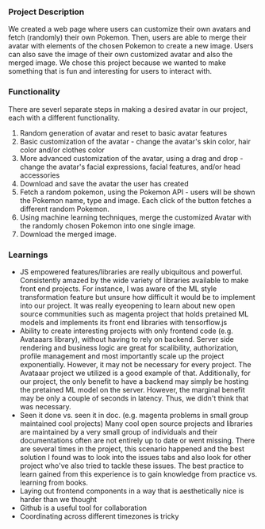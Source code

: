 ### Project Description
We created a web page where users can customize their own avatars and fetch (randomly) their own Pokemon.
Then, users are able to merge their avatar with elements of the chosen Pokemon to create a new image. Users can also save the image of their own customized avatar and also the merged image.
We chose this project because we wanted to make something that is fun and interesting for users to interact with.

### Functionality
There are severl separate steps in making a desired avatar in our project, each with a different functionality.
1. Random generation of avatar and reset to basic avatar features
2. Basic customization of the avatar - change the avatar's skin color, hair color and/or clothes color
3. More advanced customization of the avatar, using a drag and drop - change the avatar's facial expressions, facial features, and/or head accessories
4. Download and save the avatar the user has created
5. Fetch a random pokemon, using the Pokemon API - users will be shown the Pokemon name, type and image. Each click of the button fetches a different random Pokemon.
6. Using machine learning techniques, merge the customized Avatar with the randomly chosen Pokemon into one single image.
7. Download the merged image.

### Learnings
- JS empowered features/libraries are really ubiquitous and powerful. Consistently amazed by the wide variety of libraries available to make front end projects. For instance, I was aware of the ML style transformation feature but unsure how difficult it would be to implement into our project. It was really eyeopening to learn about new open source communities such as magenta project that holds pretained ML models and implements its front end libraries with tensorflow.js
- Ability to create interesting projects with only frontend code (e.g. Avataaars library), without having to rely on backend. Server side rendering and business logic are great for scalibility, authorization, profile management and most importantly scale up the project exponentially. However, it may not be necessary for every project. The Avataaar project we utilized is a good example of that. Additionally, for our project, the only benefit to have a backend may simply be hosting the pretained ML model on the server. However, the marginal benefit may be only a couple of seconds in latency. Thus, we didn't think that was necessary.
- Seen it done vs. seen it in doc. (e.g. magenta problems in small group maintained cool projects) Many cool open source projects and libraries are maintained by a very small group of individuals and their documentations often are not entirely up to date or went missing. There are several times in the project, this scenario happened and the best solution I found was to look into the issues tabs and also look for other project who've also tried to tackle these issues. The best practice to learn gained from this experience is to gain knowledge from practice vs. learning from books. 
- Laying out frontend components in a way that is aesthetically nice is harder than we thought
- Github is a useful tool for collaboration
- Coordinating across different timezones is tricky
